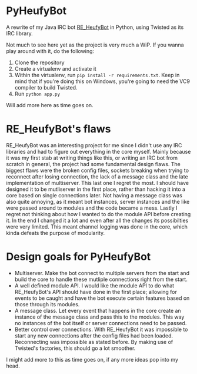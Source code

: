 PyHeufyBot
==========

A rewrite of my Java IRC bot [RE_HeufyBot](https://github.com/Heufneutje/RE_HeufyBot) in Python, using Twisted as its IRC library.

Not much to see here yet as the project is very much a WiP. If you wanna play around with it, do the following:

1. Clone the repository
2. Create a virtualenv and activate it
3. Within the virtualenv, run `pip install -r requirements.txt`. Keep in mind that if you're doing this on Windows, you're going to need the VC9 compiler to build Twisted.
4. Run `python app.py`

Will add more here as time goes on.

RE_HeufyBot's flaws
===================

RE_HeufyBot was an interesting project for me since I didn't use any IRC libraries and had to figure out everything in the core myself. Mainly because it was my first stab at writing things like this, or writing an IRC bot from scratch in general, the project had some fundamental design flaws. The biggest flaws were the broken config files, sockets breaking when trying to reconnect after losing connection, the lack of a message class and the late implementation of multiserver. This last one I regret the most. I should have designed it to be mutliserver in the first place, rather than hacking it into a core based on single connections later. Not having a message class was also quite annoying, as it meant bot instances, server instances and the like were passed around to modules and the code became a mess. Lastly I regret not thinking about how I wanted to do the module API before creating it. In the end I changed it a lot and even after all the changes its possibilties were very limited. This meant channel logging was done in the core, which kinda defeats the purpose of modularity.

Design goals for PyHeufyBot
===========================

- Multiserver. Make the bot connect to multiple servers from the start and build the core to handle these mutliple connections right from the start.
- A well defined module API. I would like the module API to do what RE_HeufyBot's API should have done in the first place; allowing for events to be caught and have the bot execute certain features based on those through its modules.
- A message class. Let every event that happens in the core create an instance of the message class and pass this to the modules. This way no instances of the bot itself or server connections need to be passed.
- Better control over connections. With RE_HeufyBot it was impossible to start any new connections after the config files had been loaded. Reconnecting was impossible as stated before. By making use of Twisted's factories, this should go a lot smoother.

I might add more to this as time goes on, if any more ideas pop into my head.

